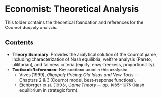 # Economist: Theoretical Analysis

This folder contains the theoretical foundation and references for the Cournot duopoly analysis.

## Contents

- **Theory Summary:** Provides the analytical solution of the Cournot game, including characterization of Nash equilibria, welfare analysis (Pareto, utilitarian), and fairness criteria (equity, envy-freeness, proportionality).
- **Textbook References:** Key sections used in this analysis:
  - Vives (1999), *Oligopoly Pricing: Old Ideas and New Tools* — Chapters 2 & 3 (Cournot model, best-response functions).
  - Eichberger et al. (1993), *Game Theory* — pp. 1065–1075 (Nash equilibrium in strategic form).


